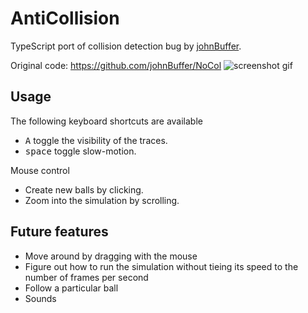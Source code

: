 # AntiCollision

TypeScript port of collision detection bug by [johnBuffer](https://github.com/johnBuffer).

Original code: https://github.com/johnBuffer/NoCol
![screenshot gif](./screenshots/screenshot.gif)

## Usage

The following keyboard shortcuts are available

- <kbd>A</kbd> toggle the visibility of the traces.
- <kbd>space</kbd> toggle slow-motion.

Mouse control

- Create new balls by clicking.
- Zoom into the simulation by scrolling.

## Future features

- Move around by dragging with the mouse
- Figure out how to run the simulation without tieing its speed to the number of frames per second
- Follow a particular ball
- Sounds
